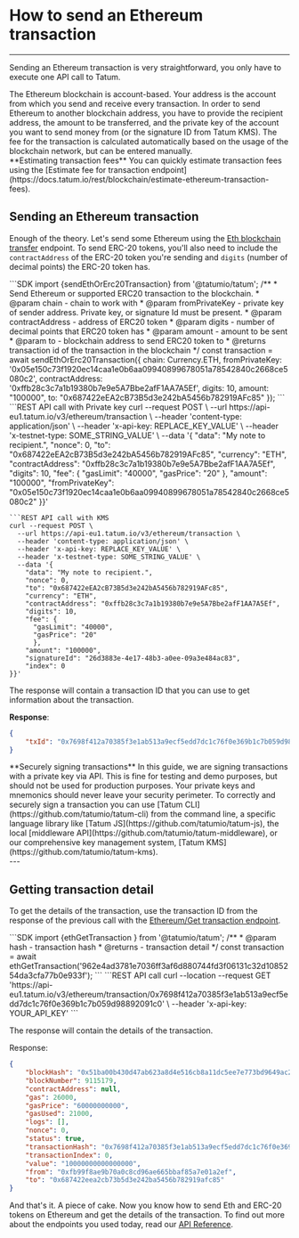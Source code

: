 # How to send an Ethereum transaction

---

Sending an Ethereum transaction is very straightforward, you only have to execute one API call to Tatum.


<div class="toolbar-note">
The Ethereum blockchain is account-based. Your address is the account from which you send and receive every transaction.
In order to send Ethereum to another blockchain address, you have to provide the recipient address, the amount to be transferred, and the private key of the account you want to send money from (or the signature ID from Tatum KMS). The fee for the transaction is calculated automatically based on the usage of the blockchain network, but can be entered manually.
</div>

<div class="toolbar-tip">
**Estimating transaction fees**
You can quickly estimate transaction fees using the [Estimate fee for transaction endpoint](https://docs.tatum.io/rest/blockchain/estimate-ethereum-transaction-fees).
</div>

## Sending an Ethereum transaction

Enough of the theory. Let's send some Ethereum using the [Eth blockchain transfer](https://docs.tatum.io/rest/blockchain/send-ethereum-erc-20-from-account-to-account) endpoint. To send ERC-20 tokens, you'll also need to include the `contractAddress` of the ERC-20 token you're sending and `digits` (number of decimal points) the ERC-20 token has.

<div class='tabbed-code-blocks'>
```SDK
import {sendEthOrErc20Transaction} from '@tatumio/tatum';
/**
 * Send Ethereum or supported ERC20 transaction to the blockchain.
 * @param chain - chain to work with
 * @param fromPrivateKey - private key of sender address. Private key, or signature Id must be present.
 * @param contractAddress - address of ERC20 token
 * @param digits - number of decimal points that ERC20 token has
 * @param amount - amount to be sent
 * @param to - blockchain address to send ERC20 token to
 * @returns transaction id of the transaction in the blockchain
 */
  const transaction = await sendEthOrErc20Transaction({
  chain: Currency.ETH,
  fromPrivateKey: '0x05e150c73f1920ec14caa1e0b6aa09940899678051a78542840c2668ce5080c2',
  contractAddress: '0xffb28c3c7a1b19380b7e9e5A7Bbe2afF1AA7A5Ef',
  digits: 10,
  amount: "100000",
  to: "0x687422eEA2cB73B5d3e242bA5456b782919AFc85"
});
```
```REST API call with Private key
curl --request POST \
  --url https://api-eu1.tatum.io/v3/ethereum/transaction \
  --header 'content-type: application/json' \
  --header 'x-api-key: REPLACE_KEY_VALUE' \
  --header 'x-testnet-type: SOME_STRING_VALUE' \
  --data '{
    "data": "My note to recipient.",
    "nonce": 0,
    "to": "0x687422eEA2cB73B5d3e242bA5456b782919AFc85",
    "currency": "ETH",
    "contractAddress": "0xffb28c3c7a1b19380b7e9e5A7Bbe2afF1AA7A5Ef",
    "digits": 10,
    "fee": {
      "gasLimit": "40000",
      "gasPrice": "20"
      },
    "amount": "100000",
    "fromPrivateKey": "0x05e150c73f1920ec14caa1e0b6aa09940899678051a78542840c2668ce5080c2"
}}'

```
```REST API call with KMS
curl --request POST \
  --url https://api-eu1.tatum.io/v3/ethereum/transaction \
  --header 'content-type: application/json' \
  --header 'x-api-key: REPLACE_KEY_VALUE' \
  --header 'x-testnet-type: SOME_STRING_VALUE' \
  --data '{
    "data": "My note to recipient.",
    "nonce": 0,
    "to": "0x687422eEA2cB73B5d3e242bA5456b782919AFc85",
    "currency": "ETH",
    "contractAddress": "0xffb28c3c7a1b19380b7e9e5A7Bbe2afF1AA7A5Ef",
    "digits": 10,
    "fee": {
      "gasLimit": "40000",
      "gasPrice": "20"
      },
    "amount": "100000",
    "signatureId": "26d3883e-4e17-48b3-a0ee-09a3e484ac83",
    "index": 0
}}'
```
</div>

The response will contain a transaction ID that you can use to get information about the transaction.

**Response**:
```json
{
    "txId": "0x7698f412a70385f3e1ab513a9ecf5edd7dc1c76f0e369b1c7b059d98892091c0"
}
```

<div class="toolbar-note">
**Securely signing transactions**
In this guide, we are signing transactions with a private key via API. This is fine for testing and demo purposes, but should not be used for production purposes. 
Your private keys and mnemonics should never leave your security perimeter. To correctly and securely sign a transaction you can use [Tatum CLI](https://github.com/tatumio/tatum-cli) from the command line, a specific language library like [Tatum JS](https://github.com/tatumio/tatum-js), the local [middleware API](https://github.com/tatumio/tatum-middleware), or our comprehensive key management system, [Tatum KMS](https://github.com/tatumio/tatum-kms).
</div>
---

## Getting transaction detail

To get the details of the transaction, use the transaction ID from the response of the previous call with the [Ethereum/Get transaction endpoint](https://docs.tatum.io/rest/blockchain/get-ethereum-transaction).

<div class='tabbed-code-blocks'>
```SDK
import {ethGetTransaction } from '@tatumio/tatum';
/**
 * @param hash - transaction hash
 * @returns - transaction detail
 */
const transaction = await ethGetTransaction('962e4ad3781e7036ff3af6d880744fd3f06131c32d1085254da3cfa77b0e933f');
```
```REST API call
curl --location --request GET 'https://api-eu1.tatum.io/v3/ethereum/transaction/0x7698f412a70385f3e1ab513a9ecf5edd7dc1c76f0e369b1c7b059d98892091c0' \
--header 'x-api-key: YOUR_API_KEY' 
```
</div>

The response will contain the details of the transaction.

Response:
```json
{
    "blockHash": "0x51ba00b430d47ab623a8d4e516cb8a11dc5ee7e773bd9649ac2ad2573b9d3616",
    "blockNumber": 9115179,
    "contractAddress": null,
    "gas": 26000,
    "gasPrice": "60000000000",
    "gasUsed": 21000,
    "logs": [],
    "nonce": 0,
    "status": true,
    "transactionHash": "0x7698f412a70385f3e1ab513a9ecf5edd7dc1c76f0e369b1c7b059d98892091c0",
    "transactionIndex": 0,
    "value": "10000000000000000",
    "from": "0xfb99f8ae9b70a0c8cd96ae665bbaf85a7e01a2ef",
    "to": "0x687422eea2cb73b5d3e242ba5456b782919afc85"
}
```

And that's it. A piece of cake. Now you know how to send Eth and ERC-20 tokens on Ethereum and get the details of the transaction. To find out more about the endpoints you used today, read our [API Reference](https://docs.tatum.io/rest/blockchain/ethereum).


